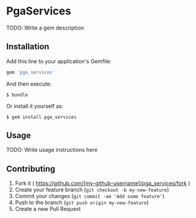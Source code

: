 # PgaServices

TODO: Write a gem description

## Installation

Add this line to your application's Gemfile:

```ruby
gem 'pga_services'
```

And then execute:

    $ bundle

Or install it yourself as:

    $ gem install pga_services

## Usage

TODO: Write usage instructions here

## Contributing

1. Fork it ( https://github.com/[my-github-username]/pga_services/fork )
2. Create your feature branch (`git checkout -b my-new-feature`)
3. Commit your changes (`git commit -am 'Add some feature'`)
4. Push to the branch (`git push origin my-new-feature`)
5. Create a new Pull Request
